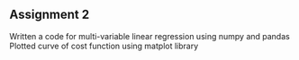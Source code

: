 ## Assignment 2
Written a code for multi-variable linear regression using numpy and pandas
Plotted curve of cost function using matplot library 
